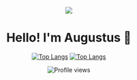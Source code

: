 <div>
  
<p align="center">
  <img src="https://user-images.githubusercontent.com/112513956/211922260-e04e9628-6a1a-43dd-824f-e46f9d5c25f7.gif"/>
</p>

</div>

<div>
  
  <h1 align="center">Hello! I'm Augustus 👋</h1>

</div>

<div align="center">
  
  [![Top Langs](https://github-readme-stats.vercel.app/api/top-langs/?username=AugustusChong&layout=compact&theme=default#gh-light-mode-only)](https://github.com/anuraghazra/github-readme-stats)
  [![Top Langs](https://github-readme-stats.vercel.app/api/top-langs/?username=AugustusChong&layout=compact&theme=algolia#gh-dark-mode-only)](https://github.com/anuraghazra/github-readme-stats)

</div>

<div align="center">

  ![Profile views](https://gpvc.arturio.dev/AugustusChong)

</div>

<!--
**AugustusChong/AugustusChong** is a ✨ _special_ ✨ repository because its `README.md` (this file) appears on your GitHub profile.

Here are some ideas to get you started:

- 🔭 I’m currently working on ...
- 🌱 I’m currently learning ...
- 👯 I’m looking to collaborate on ...
- 🤔 I’m looking for help with ...
- 💬 Ask me about ...
- 📫 How to reach me: ...
- 😄 Pronouns: ...
- ⚡ Fun fact: ...
-->
